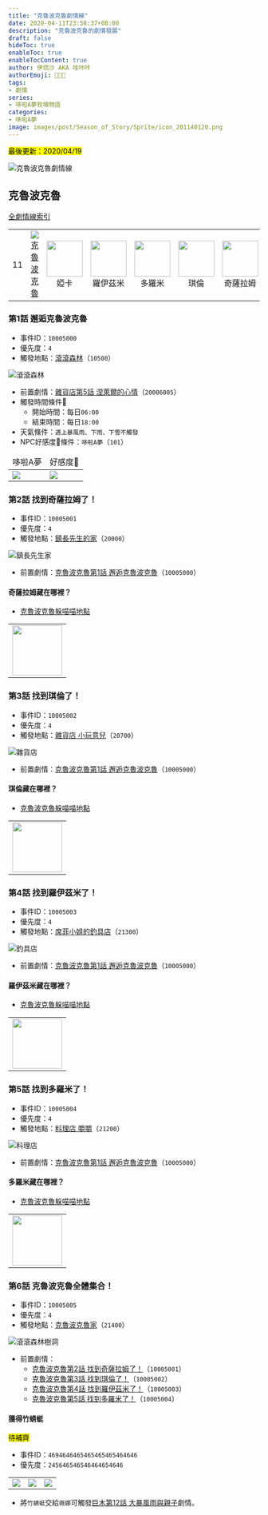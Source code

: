 ```yaml
---
title: "克魯波克魯劇情線"
date: 2020-04-11T23:58:37+08:00
description: "克魯波克魯的劇情發展"
draft: false
hideToc: true
enableToc: true
enableTocContent: true
author: 伊琉沙 AKA 哇咔咔
authorEmoji: 👩🏿‍🚀
tags: 
- 劇情
series:
- 哆啦A夢牧場物語
categories:
- 哆啦A夢
image: images/post/Season_of_Story/Sprite/icon_201140120.png
---
```

<mark>最後更新：2020/04/19</mark>

![克魯波克魯劇情線](/images/post/Season_of_Story/Texture2D/EventImage_1001.png)
## 克魯波克魯
[全劇情線索引](../doraemon-story-index/#劇情線)
<table>
        <td>11</td>
        <td align="center"><a href="../doraemon-story-11"><img src= "/images/post/Season_of_Story/Sprite/icon_201140120.png">克魯波克魯</a></td>
        <td align="center"><img width="72px" src= "/images/post/Season_of_Story/Sprite/icon_201041260.png">婭卡</td>
        <td align="center"><img width="72px" src= "/images/post/Season_of_Story/Sprite/icon_201041270.png">羅伊茲米</td>
        <td align="center"><img width="72px" src= "/images/post/Season_of_Story/Sprite/icon_201041280.png">多羅米</td>
        <td align="center"><img width="72px" src= "/images/post/Season_of_Story/Sprite/icon_201041290.png">琪倫</td>
        <td align="center"><img width="72px" src= "/images/post/Season_of_Story/Sprite/icon_201041300.png">奇薩拉姆</td>
</table>

### 第1話 邂逅克魯波克魯
+ 事件ID：`10005000`
+ 優先度：`4`
+ 觸發地點：[滾滾森林](../doraemon-story-map-10500-rolin-forest)（`10500`）

![滾滾森林](/images/post/Season_of_Story/Map/10500.png)
+ 前置劇情：[雜貨店第5話 涅萊爾的心情](#第5話-涅萊爾的心情)（`20006005`）
+ 觸發時間條件📆
    + 開始時間：每日`06:00`
    + 結束時間：每日`18:00`
+ 天氣條件：`遇上暴風雨、下雨、下雪不觸發`
+ NPC好感度💝條件：`哆啦A夢`（`101`）
<table>
    <thead>
        <tr>
            <td align="center">哆啦A夢</td>
            <td align="center">好感度💝</td>
        </tr>
    </thead>
    <tr>
        <td><img src= "/images/post/Season_of_Story/Sprite/icon_201041010.png"></td>
        <td><img src= "/images/post/Season_of_Story/Sprite/icon_201060030.png"></td>
    </tr>
</table>

### 第2話 找到奇薩拉姆了！
+ 事件ID：`10005001`
+ 優先度：`4`
+ 觸發地點：[鎮長先生的家](../doraemon-story-map-11300-east-natura/#鎮長先生的家)（`20000`）

![鎮長先生家](/images/post/Season_of_Story/Map/20000.png)
+ 前置劇情：[克魯波克魯第1話 邂逅克魯波克魯](#第1話-邂逅克魯波克魯)（`10005000`）

#### 奇薩拉姆藏在哪裡？
+ [克魯波克魯躲喵喵地點](#奇薩拉姆)
<table>
    <tr>
        <td><img width="100px" src= "/images/post/Season_of_Story/Sprite/icon_301300000.png"></td>
    </tr>
</table>

### 第3話 找到琪倫了！
+ 事件ID：`10005002`
+ 優先度：`4`
+ 觸發地點：[雜貨店 小玩意兒](../doraemon-story-map-11300-east-natura/#雜貨店-小玩意兒)（`20700`）

![雜貨店](/images/post/Season_of_Story/Map/20700.png)
+ 前置劇情：[克魯波克魯第1話 邂逅克魯波克魯](#第1話-邂逅克魯波克魯)（`10005000`）

#### 琪倫藏在哪裡？
+ [克魯波克魯躲喵喵地點](#琪倫)
<table>
    <tr>
        <td><img width="100px" src= "/images/post/Season_of_Story/Sprite/icon_301290000.png"></td>
    </tr>
</table>

### 第4話 找到羅伊茲米了！
+ 事件ID：`10005003`
+ 優先度：`4`
+ 觸發地點：[席菲小姐的釣具店](../doraemon-story-map-10900-zazan-cape/#席菲小姐的釣具店)（`21300`）

![釣具店](/images/post/Season_of_Story/Map/21300.png)
+ 前置劇情：[克魯波克魯第1話 邂逅克魯波克魯](#第1話-邂逅克魯波克魯)（`10005000`）

#### 羅伊茲米藏在哪裡？
+ [克魯波克魯躲喵喵地點](#羅伊茲米)
<table>
    <tr>
        <td><img width="100px" src= "/images/post/Season_of_Story/Sprite/icon_301270000.png"></td>
    </tr>
</table>

### 第5話 找到多羅米了！
+ 事件ID：`10005004`
+ 優先度：`4`
+ 觸發地點：[料理店 嚼嚼](../doraemon-story-map-11300-east-natura/#料理店-嚼嚼)（`21200`）

![料理店](/images/post/Season_of_Story/Map/21200.png)
+ 前置劇情：[克魯波克魯第1話 邂逅克魯波克魯](#第1話-邂逅克魯波克魯)（`10005000`）

#### 多羅米藏在哪裡？
+ [克魯波克魯躲喵喵地點](#多羅米)
<table>
    <tr>
        <td><img width="100px" src= "/images/post/Season_of_Story/Sprite/icon_301280000.png"></td>
    </tr>
</table>

### 第6話 克魯波克魯全體集合！
+ 事件ID：`10005005`
+ 優先度：`4`
+ 觸發地點：[克魯波克魯家](../doraemon-story-map-10500-rolin-forest/#克魯波克魯家)（`21400`）

![滾滾森林樹洞](/images/post/Season_of_Story/Map/21400.png)
+ 前置劇情：
    + [克魯波克魯第2話 找到奇薩拉姆了！](#第2話-找到奇薩拉姆了)（`10005001`）
    + [克魯波克魯第3話 找到琪倫了！](#第3話-找到琪倫了)（`10005002`）
    + [克魯波克魯第4話 找到羅伊茲米了！](#第4話-找到羅伊茲米了)（`10005003`）
    + [克魯波克魯第5話 找到多羅米了！](#第5話-找到多羅米了)（`10005004`）

#### 獲得竹蜻蜓
<mark>待補齊</mark>
+ 事件ID：`4694646465465465465464646`
+ 優先度：`245646546546464654646`
<table>
    <tr>
        <td><img src= "/images/post/Season_of_Story/Sprite/icon_201041244464600.png"></td>
        <td><img src= "/images/post/Season_of_Story/Sprite/icon_201041010.png"></td>
        <td><img src= "/images/post/Season_of_Story/Sprite/icon_1002000.png"></td>
    </tr>
</table>

+ 將`竹蜻蜓`交給`薇娜`可觸發[巨木第12話 大暴風雨與親子](#第12話-大暴風雨與親子)劇情。